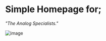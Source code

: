 # Simple Homepage for; 
*"The Analog Specialists."*

![image](https://user-images.githubusercontent.com/29917058/78261549-0a3a4300-7508-11ea-8718-ec3c35842bfd.png)
